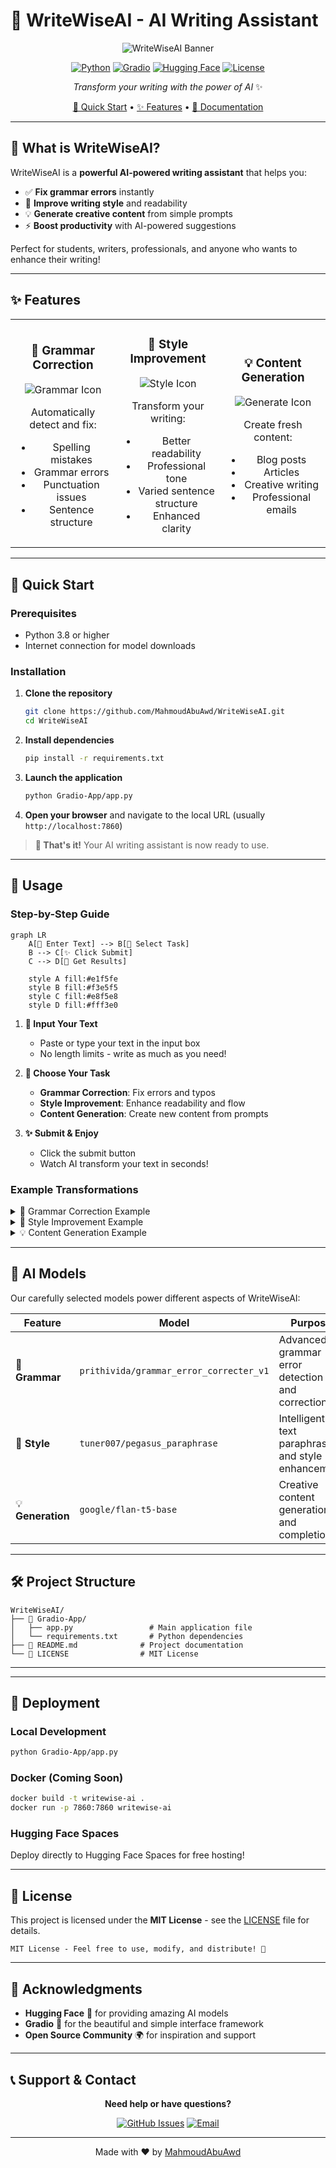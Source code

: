 # 🧠 WriteWiseAI - AI Writing Assistant

<div align="center">

![WriteWiseAI Banner](https://img.shields.io/badge/WriteWiseAI-AI%20Writing%20Assistant-blue?style=for-the-badge&logo=artificial-intelligence)

[![Python](https://img.shields.io/badge/Python-3.8+-blue?style=flat-square&logo=python)](https://python.org)
[![Gradio](https://img.shields.io/badge/Gradio-Interface-orange?style=flat-square&logo=gradio)](https://gradio.app)
[![Hugging Face](https://img.shields.io/badge/🤗-Hugging%20Face-yellow?style=flat-square)](https://huggingface.co)
[![License](https://img.shields.io/badge/License-MIT-green?style=flat-square)](LICENSE)

*Transform your writing with the power of AI* ✨

[🚀 Quick Start](#-quick-start) • [✨ Features](#-features) • [📖 Documentation](#-usage)

</div>

---

## 🎯 What is WriteWiseAI?

WriteWiseAI is a **powerful AI-powered writing assistant** that helps you:
- ✅ **Fix grammar errors** instantly
- 🎨 **Improve writing style** and readability  
- 💡 **Generate creative content** from simple prompts
- ⚡ **Boost productivity** with AI-powered suggestions

Perfect for students, writers, professionals, and anyone who wants to enhance their writing!

---

## ✨ Features

<table>
<tr>
<td width="33%" align="center">

### 🔧 Grammar Correction
![Grammar Icon](https://img.shields.io/badge/Grammar-Fix%20Errors-red?style=flat-square&logo=grammarly)

Automatically detect and fix:
- Spelling mistakes
- Grammar errors
- Punctuation issues
- Sentence structure

</td>
<td width="33%" align="center">

### 🎨 Style Improvement
![Style Icon](https://img.shields.io/badge/Style-Enhance%20Text-purple?style=flat-square&logo=notion)

Transform your writing:
- Better readability
- Professional tone
- Varied sentence structure
- Enhanced clarity

</td>
<td width="33%" align="center">

### 💡 Content Generation
![Generate Icon](https://img.shields.io/badge/Generate-Create%20Content-green?style=flat-square&logo=openai)

Create fresh content:
- Blog posts
- Articles
- Creative writing
- Professional emails

</td>
</tr>
</table>

---

## 🚀 Quick Start

### Prerequisites
- Python 3.8 or higher
- Internet connection for model downloads

### Installation

1. **Clone the repository**
   ```bash
   git clone https://github.com/MahmoudAbuAwd/WriteWiseAI.git
   cd WriteWiseAI
   ```

2. **Install dependencies**
   ```bash
   pip install -r requirements.txt
   ```

3. **Launch the application**
   ```bash
   python Gradio-App/app.py
   ```

4. **Open your browser** and navigate to the local URL (usually `http://localhost:7860`)

> **🎉 That's it!** Your AI writing assistant is now ready to use.

---

## 📖 Usage

### Step-by-Step Guide

```mermaid
graph LR
    A[📝 Enter Text] --> B[🎯 Select Task]
    B --> C[✨ Click Submit]
    C --> D[🎊 Get Results]
    
    style A fill:#e1f5fe
    style B fill:#f3e5f5
    style C fill:#e8f5e8
    style D fill:#fff3e0
```

1. **📝 Input Your Text**
   - Paste or type your text in the input box
   - No length limits - write as much as you need!

2. **🎯 Choose Your Task**
   - **Grammar Correction**: Fix errors and typos
   - **Style Improvement**: Enhance readability and flow
   - **Content Generation**: Create new content from prompts

3. **✨ Submit & Enjoy**
   - Click the submit button
   - Watch AI transform your text in seconds!

### Example Transformations

<details>
<summary>🔧 Grammar Correction Example</summary>

**Input:** `I are going to the store and buy some apple's for the party.`

**Output:** `I am going to the store and will buy some apples for the party.`

</details>

<details>
<summary>🎨 Style Improvement Example</summary>

**Input:** `The meeting was good. We talked about stuff. It was productive.`

**Output:** `The meeting proved highly effective, featuring comprehensive discussions on key topics that led to productive outcomes and actionable insights.`

</details>

<details>
<summary>💡 Content Generation Example</summary>

**Prompt:** `Write about the benefits of reading books`

**Output:** `Reading books offers numerous advantages that enrich both mind and soul. Regular reading enhances vocabulary, improves cognitive function, and provides stress relief while expanding knowledge across diverse subjects...`

</details>

---

## 🤖 AI Models

Our carefully selected models power different aspects of WriteWiseAI:

| Feature | Model | Purpose |
|---------|-------|---------|
| 🔧 **Grammar** | `prithivida/grammar_error_correcter_v1` | Advanced grammar error detection and correction |
| 🎨 **Style** | `tuner007/pegasus_paraphrase` | Intelligent text paraphrasing and style enhancement |
| 💡 **Generation** | `google/flan-t5-base` | Creative content generation and completion |

---

## 🛠️ Project Structure

```
WriteWiseAI/
├── 📁 Gradio-App/
│   ├── app.py                 # Main application file
│   └── requirements.txt       # Python dependencies
├── 📄 README.md              # Project documentation
└── 📄 LICENSE                # MIT License
```

---

---

## 🚀 Deployment

### Local Development
```bash
python Gradio-App/app.py
```

### Docker (Coming Soon)
```bash
docker build -t writewise-ai .
docker run -p 7860:7860 writewise-ai
```

### Hugging Face Spaces
Deploy directly to Hugging Face Spaces for free hosting!

---

## 📝 License

This project is licensed under the **MIT License** - see the [LICENSE](LICENSE) file for details.

```
MIT License - Feel free to use, modify, and distribute! 🎉
```

---

## 🙏 Acknowledgments

- **Hugging Face** 🤗 for providing amazing AI models
- **Gradio** 🎨 for the beautiful and simple interface framework
- **Open Source Community** 🌍 for inspiration and support

---

## 📞 Support & Contact

<div align="center">

**Need help or have questions?**

[![GitHub Issues](https://img.shields.io/badge/GitHub-Issues-red?style=flat-square&logo=github)](https://github.com/MahmoudAbuAwd/WriteWiseAI/issues)
[![Email](https://img.shields.io/badge/Email-Contact-blue?style=flat-square&logo=gmail)](mailto:mahmoodabuawad08@example.com)

---

Made with ❤️ by [MahmoudAbuAwd](https://github.com/MahmoudAbuAwd)

</div>

